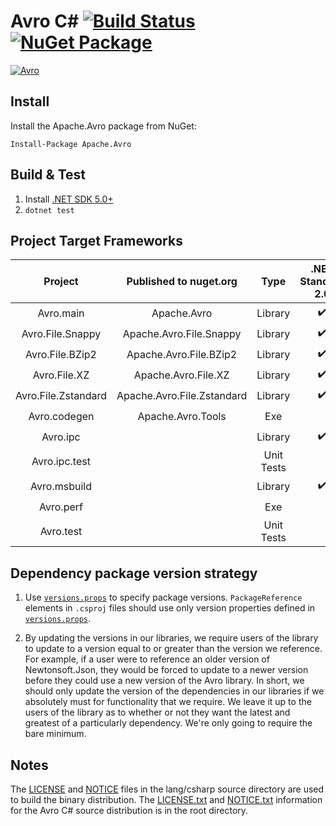 # Avro C# [![Build Status](https://travis-ci.org/apache/avro.svg?branch=master)](https://travis-ci.org/apache/avro) [![NuGet Package](https://img.shields.io/nuget/v/Apache.Avro.svg)](https://www.nuget.org/packages/Apache.Avro)

 [![Avro](https://avro.apache.org/images/avro-logo.png)](http://avro.apache.org/)

 ## Install

 Install the Apache.Avro package from NuGet:

 ```
Install-Package Apache.Avro
```

## Build & Test

1. Install [.NET SDK 5.0+](https://dotnet.microsoft.com/download/dotnet-core)
2. `dotnet test`

## Project Target Frameworks

| Project             | Published to nuget.org     | Type       | .NET Standard 2.0  | .NET Standard 2.1 | .NET Core 3.1 | .NET 5.0  | .NET 6.0  |
|:-------------------:|:--------------------------:|:----------:|:------------------:|:-----------------:|:-------------:|:---------:|:---------:|
| Avro.main           | Apache.Avro                | Library    | ✔️                 | ✔️               |               |           |           |
| Avro.File.Snappy    | Apache.Avro.File.Snappy    | Library    | ✔️                 | ✔️               |               |           |           |
| Avro.File.BZip2     | Apache.Avro.File.BZip2     | Library    | ✔️                 | ✔️               |               |           |           |
| Avro.File.XZ        | Apache.Avro.File.XZ        | Library    | ✔️                 | ✔️               |               |           |           |
| Avro.File.Zstandard | Apache.Avro.File.Zstandard | Library    | ✔️                 | ✔️               |               |           |           |
| Avro.codegen        | Apache.Avro.Tools          |  Exe        |                    |                   | ✔️            |✔️        |✔️        |
| Avro.ipc            |                            | Library    | ✔️                 | ✔️               |               |           |           |
| Avro.ipc.test       |                            | Unit Tests |                    |                   | ✔️            |✔️        |✔️        |
| Avro.msbuild        |                            | Library    | ✔️                 | ✔️               |               |           |           |
| Avro.perf           |                            | Exe        |                    |                   | ✔️            |✔️        |✔️        |
| Avro.test           |                            | Unit Tests |                    |                   | ✔️            |✔️        |✔️        |

## Dependency package version strategy

1. Use [`versions.props`](./versions.props) to specify package versions. `PackageReference` elements in `.csproj` files should use only version properties defined in [`versions.props`](./versions.props).

2. By updating the versions in our libraries, we require users of the library to update to a version equal to or greater than the version we reference. For example, if a user were to reference an older version of Newtonsoft.Json, they would be forced to update to a newer version before they could use a new version of the Avro library.
In short, we should only update the version of the dependencies in our libraries if we absolutely must for functionality that we require. We leave it up to the users of the library as to whether or not they want the latest and greatest of a particularly dependency. We're only going to require the bare minimum.

## Notes

The [LICENSE](./LICENSE) and [NOTICE](./NOTICE) files in the lang/csharp source directory are used to build the binary distribution. The [LICENSE.txt](../../LICENSE.txt) and [NOTICE.txt](../../NOTICE.txt) information for the Avro C# source distribution is in the root directory.
